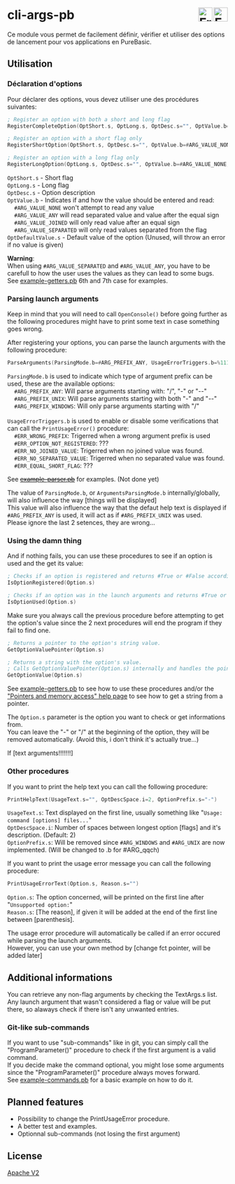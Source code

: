 <h1>
	<!--<a href="" title="English">
		<img align="left" height="48px" src="https://i.imgur.com/s416Gjv.png" alt="PureBasic">
	</a>-->
	cli-args-pb
	<a href="readme.md" title="English">
		<img align="right" height="32px" src="https://i.imgur.com/YjJ8Syw.png" alt="English">
		<!--<img align="right" height="32px" src="https://i.imgur.com/Tnb1YyP.png" alt="English (Current)">-->
	</a>
	<a href="readme-fra.md" title="French">
		<!--<img align="right" height="32px" src="https://i.imgur.com/ablvR3p.png" alt="French">-->
		<img align="right" height="32px" src="https://i.imgur.com/GBx717J.png" alt="French (???)">
	</a>
</h1>

Ce module vous permet de facilement définir, vérifier et utiliser des options de lancement pour vos applications en PureBasic.

## Utilisation

### Déclaration d'options

Pour déclarer des options, vous devez utiliser une des procédures suivantes:
```asm
; Register an option with both a short and long flag
RegisterCompleteOption(OptShort.s, OptLong.s, OptDesc.s="", OptValue.b=#ARG_VALUE_NONE, OptDefaultValue.s="")
```
```asm
; Register an option with a short flag only
RegisterShortOption(OptShort.s, OptDesc.s="", OptValue.b=#ARG_VALUE_NONE, OptDefaultValue.s="")
```
```asm
; Register an option with a long flag only
RegisterLongOption(OptLong.s, OptDesc.s="", OptValue.b=#ARG_VALUE_NONE, OptDefaultValue.s="")
```

`OptShort.s` - Short flag<br>
`OptLong.s`  - Long flag<br>
`OptDesc.s`  - Option description<br>
`OptValue.b` - Indicates if and how the value should be entered and read:<br>
&nbsp;&nbsp;&nbsp;&nbsp;`#ARG_VALUE_NONE` won't attempt to read any value <br>
&nbsp;&nbsp;&nbsp;&nbsp;`#ARG_VALUE_ANY` will read separated value and value after the equal sign<br>
&nbsp;&nbsp;&nbsp;&nbsp;`#ARG_VALUE_JOINED` will only read value after an equal sign<br>
&nbsp;&nbsp;&nbsp;&nbsp;`#ARG_VALUE_SEPARATED` will only read values separated from the flag<br>
`OptDefaultValue.s` - Default value of the option (Unused, will throw an error if no value is given)

**Warning**:<br>
When using `#ARG_VALUE_SEPARATED` and `#ARG_VALUE_ANY`, you have to be carefull to how the user uses the values as they can lead to some bugs.<br>
See [example-getters.pb](example-getters.pb) 6th and 7th case for examples.

### Parsing launch arguments

Keep in mind that you will need to call `OpenConsole()` before going further as the following procedures might have to print some text in case something goes wrong.

After registering your options, you can parse the launch arguments with the following procedure: 
```asm
ParseArguments(ParsingMode.b=#ARG_PREFIX_ANY, UsageErrorTriggers.b=%11111111)
```

`ParsingMode.b` is used to indicate which type of argument prefix can be used, these are the available options:<br>
&nbsp;&nbsp;&nbsp;&nbsp;`#ARG_PREFIX_ANY`: Will parse arguments starting with: "/", "-" or "--"<br>
&nbsp;&nbsp;&nbsp;&nbsp;`#ARG_PREFIX_UNIX`: Will parse arguments starting with both "-" and "--"<br>
&nbsp;&nbsp;&nbsp;&nbsp;`#ARG_PREFIX_WINDOWS`: Will only parse arguments starting with "/"<br><br>
`UsageErrorTriggers.b` is used to enable or disable some verifications that can call the `PrintUsageError()` procedure:<br>
&nbsp;&nbsp;&nbsp;&nbsp;`#ERR_WRONG_PREFIX`: Trigerred when a wrong argument prefix is used<br>
&nbsp;&nbsp;&nbsp;&nbsp;`#ERR_OPTION_NOT_REGISTERED`: ???<br>
&nbsp;&nbsp;&nbsp;&nbsp;`#ERR_NO_JOINED_VALUE`: Trigerred when no joined value was found.<br>
&nbsp;&nbsp;&nbsp;&nbsp;`#ERR_NO_SEPARATED_VALUE`: Trigerred when no separated value was found.<br>
&nbsp;&nbsp;&nbsp;&nbsp;`#ERR_EQUAL_SHORT_FLAG`: ???

See ~~[example-parser.pb](#nope)~~ for examples. (Not done yet)

The value of `ParsingMode.b`, or `ArgumentsParsingMode.b` internally/globally, will also influence the way [things will be displayed]<br>
This value will also influence the way that the defaut help text is displayed if `#ARG_PREFIX_ANY` is used, it will act as if `#ARG_PREFIX_UNIX` was used.<br>
Please ignore the last 2 setences, they are wrong...

### Using the damn thing
And if nothing fails, you can use these procedures to see if an option is used and the get its value:

```asm
; Checks if an option is registered and returns #True or #False accordingly.
IsOptionRegistered(Option.s)
```

```asm
; Checks if an option was in the launch arguments and returns #True or #False accordingly.
IsOptionUsed(Option.s)
```
Make sure you always call the previous procedure before attempting to get the option's value since the 2 next procedures will end the program if they fail to find one.

```asm
; Returns a pointer to the option's string value.
GetOptionValuePointer(Option.s)
```

```asm
; Returns a string with the option's value.
; Calls GetOptionValuePointer(Option.s) internally and handles the pointer stuff.
GetOptionValue(Option.s)
```
See [example-getters.pb](example-getters.pb) to see how to use these procedures and/or the ["Pointers and memory access" help page](https://www.purebasic.com/documentation/reference/memory.html) to see how to get a string from a pointer.

The `Option.s` parameter is the option you want to check or get informations from.<br>
You can leave the "-" or "/" at the beginning of the option, they will be removed automatically. (Avoid this, i don't think it's actually true...)

If [text arguments!!!!!!!]

### Other procedures

If you want to print the help text you can call the following procedure:

```asm
PrintHelpText(UsageText.s="", OptDescSpace.i=2, OptionPrefix.s="-")
```
`UsageText.s`: Text displayed on the first line, usually something like "`Usage: command [options] files...`"<br>
`OptDescSpace.i`: Number of spaces between longest option [flags] and it's description. (Default: 2)<br>
`OptionPrefix.s`: Will be removed since `#ARG_WINDOWS` and `#ARG_UNIX` are now implemented. (Will be changed to .b for #ARG_qqch)

If you want to print the usage error message you can call the following procedure:

```asm
PrintUsageErrorText(Option.s, Reason.s="")
```
`Option.s`: The option concerned, will be printed on the first line after "`Unsupported option:`"<br>
`Reason.s`: [The reason], if given it will be added at the end of the first line between [parenthesis].

The usage error procedure will automatically be called if an error occured while parsing the launch arguments.<br>
However, you can use your own method by [change fct pointer, will be added later]

## Additional informations

You can retrieve any non-flag arguments by checking the TextArgs.s list.<br>
Any launch argument that wasn't considered a flag or value will be put there, so alaways check if there isn't any unwanted entries.

### Git-like sub-commands

If you want to use "sub-commands" like in git, you can simply call the "ProgramParameter()" procedure to check if the first argument is a valid command.<br>
If you decide make the command optional, you might lose some arguments since the "ProgramParameter()" procedure always moves forward.<br>
See [example-commands.pb](example-commands.pb) for a basic example on how to do it.

## Planned features

* Possibility to change the PrintUsageError procedure.
* A better test and examples.
* Optionnal sub-commands (not losing the first argument)

## License
[Apache V2](LICENSE)
